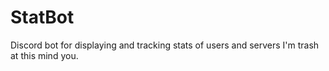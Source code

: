 # StatBot
Discord bot for displaying and tracking stats of users and servers
I'm trash at this mind you.
